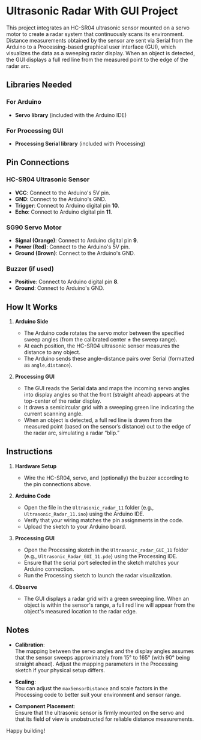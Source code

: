 # Ultrasonic Radar With GUI Project

This project integrates an HC-SR04 ultrasonic sensor mounted on a servo motor to create a radar system that continuously scans its environment. Distance measurements obtained by the sensor are sent via Serial from the Arduino to a Processing-based graphical user interface (GUI), which visualizes the data as a sweeping radar display. When an object is detected, the GUI displays a full red line from the measured point to the edge of the radar arc.

## Libraries Needed

### For Arduino
- **Servo library** (included with the Arduino IDE)

### For Processing GUI
- **Processing Serial library** (included with Processing)

## Pin Connections

### HC-SR04 Ultrasonic Sensor
- **VCC**: Connect to the Arduino's 5V pin.
- **GND**: Connect to the Arduino's GND.
- **Trigger**: Connect to Arduino digital pin **10**.
- **Echo**: Connect to Arduino digital pin **11**.

### SG90 Servo Motor
- **Signal (Orange)**: Connect to Arduino digital pin **9**.
- **Power (Red)**: Connect to the Arduino's 5V pin.
- **Ground (Brown)**: Connect to the Arduino's GND.

### Buzzer (if used)
- **Positive**: Connect to Arduino digital pin **8**.
- **Ground**: Connect to Arduino's GND.

## How It Works

1. **Arduino Side**  
   - The Arduino code rotates the servo motor between the specified sweep angles (from the calibrated center ± the sweep range).
   - At each position, the HC-SR04 ultrasonic sensor measures the distance to any object.
   - The Arduino sends these angle–distance pairs over Serial (formatted as `angle,distance`).

2. **Processing GUI**  
   - The GUI reads the Serial data and maps the incoming servo angles into display angles so that the front (straight ahead) appears at the top-center of the radar display.
   - It draws a semicircular grid with a sweeping green line indicating the current scanning angle.
   - When an object is detected, a full red line is drawn from the measured point (based on the sensor’s distance) out to the edge of the radar arc, simulating a radar “blip.”

## Instructions

1. **Hardware Setup**  
   - Wire the HC-SR04, servo, and (optionally) the buzzer according to the pin connections above.
   
2. **Arduino Code**  
   - Open the file in the `Ultrasonic_radar_11` folder (e.g., `Ultrasonic_Radar_11.ino`) using the Arduino IDE.
   - Verify that your wiring matches the pin assignments in the code.
   - Upload the sketch to your Arduino board.

3. **Processing GUI**  
   - Open the Processing sketch in the `Ultrasonic_radar_GUI_11` folder (e.g., `Ultrasonic_Radar_GUI_11.pde`) using the Processing IDE.
   - Ensure that the serial port selected in the sketch matches your Arduino connection.
   - Run the Processing sketch to launch the radar visualization.

4. **Observe**  
   - The GUI displays a radar grid with a green sweeping line. When an object is within the sensor's range, a full red line will appear from the object's measured location to the radar edge.

## Notes

- **Calibration**:  
  The mapping between the servo angles and the display angles assumes that the sensor sweeps approximately from 15° to 165° (with 90° being straight ahead). Adjust the mapping parameters in the Processing sketch if your physical setup differs.

- **Scaling**:  
  You can adjust the `maxSensorDistance` and scale factors in the Processing code to better suit your environment and sensor range.

- **Component Placement**:  
  Ensure that the ultrasonic sensor is firmly mounted on the servo and that its field of view is unobstructed for reliable distance measurements.

Happy building!
